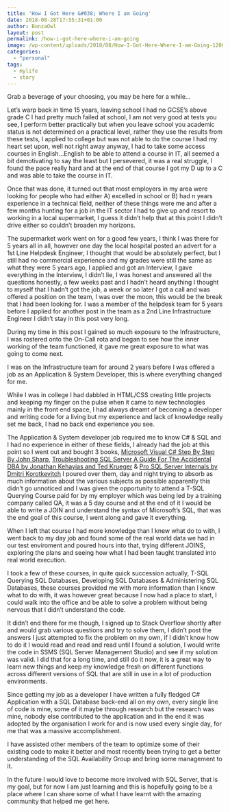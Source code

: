 ```yaml
---
title: 'How I Got Here &#038; Where I am Going'
date: 2018-08-28T17:55:31+01:00
author: BonzaOwl
layout: post
permalink: /how-i-got-here-where-i-am-going
image: /wp-content/uploads/2018/08/How-I-Got-Here-Where-I-am-Going-1200x280.png
categories:
  - "personal"
tags:
  - mylife
  - story
---
```

Grab a beverage of your choosing, you may be here for a while&#8230;

Let’s warp back in time 15 years, leaving school I had no GCSE’s above grade C I had pretty much failed at school, I am not very good at tests you see, I perform better practically but when you leave school you academic status is not determined on a practical level, rather they use the results from these tests, I applied to college but was not able to do the course I had my heart set upon, well not right away anyway, I had to take some access courses in English…English to be able to attend a course in IT, all seemed a bit demotivating to say the least but I persevered, it was a real struggle, I found the pace really hard and at the end of that course I got my D up to a C and was able to take the course in IT.

<!--more-->

Once that was done, it turned out that most employers in my area were looking for people who had either A) excelled in school or B) had n years experience in a technical field, neither of these things were me and after a few months hunting for a job in the IT sector I had to give up and resort to working in a local supermarket, I guess it didn&#8217;t help that at this point I didn&#8217;t drive either so couldn&#8217;t broaden my horizons.

The supermarket work went on for a good few years, I think I was there for 5 years all in all, however one day the local hospital posted an advert for a 1st Line Helpdesk Engineer, I thought that would be absolutely perfect, but I still had no commercial experience and my grades were still the same as what they were 5 years ago, I applied and got an Interview, I gave everything in the Interview, I didn&#8217;t lie, I was honest and answered all the questions honestly, a few weeks past and I hadn&#8217;t heard anything I thought to myself that I hadn&#8217;t got the job, a week or so later I got a call and was offered a position on the team, I was over the moon, this would be the break that I had been looking for. I was a member of the helpdesk team for 5 years before I applied for another post in the team as a 2nd Line Infrastructure Engineer I didn&#8217;t stay in this post very long.

During my time in this post I gained so much exposure to the Infrastructure, I was rostered onto the On-Call rota and began to see how the inner working of the team functioned, it gave me great exposure to what was going to come next.

I was on the Infrastructure team for around 2 years before I was offered a job as an Application & System Developer, this is where everything changed for me.

While I was in college I had dabbled in HTML/CSS creating little projects and keeping my finger on the pulse when it came to new technologies mainly in the front end space, I had always dreamt of becoming a developer and writing code for a living but my experience and lack of knowledge really set me back, I had no back end experience you see.

The Application & System developer job required me to know C# & SQL and I had no experience in either of these fields, I already had the job at this point so I went out and bought 3 books, [Microsoft Visual C# Step By Step By John Sharp](https://www.amazon.co.uk/Microsoft-Visual-Developer-Reference-Paperback/dp/1509301046/ref=sr_1_1?ie=UTF8&qid=1535475235&sr=8-1&keywords=9781509301041), [Troubleshooting SQL Server A Guide For The Accidental DBA by Jonathan Kehayias and Ted Krueger](https://www.amazon.co.uk/Troubleshooting-SQL-Server-Guide-Accidental-ebook/dp/B00DQ9JYG8/ref=sr_1_1?ie=UTF8&qid=1535475175&sr=8-1&keywords=Troubleshooting+SQL+Server+A+Guide+For+The+Accidental+DBA+by+Jonathan+Kehayias+and+Ted+Krueger) & [Pro SQL Server Internals by Dmitri Korotkevitch](https://www.amazon.co.uk/Pro-Server-Internals-Dmitri-Korotkevitch-ebook/dp/B01MRS3KP6/ref=sr_1_1?ie=UTF8&qid=1535475155&sr=8-1&keywords=Pro+SQL+Server+Internals+by+Dmitri+Korotkevitch) I poured over them, day and night trying to absorb as much information about the various subjects as possible apparently this didn&#8217;t go unnoticed and I was given the opportunity to attend a T-SQL Querying Course paid for by my employer which was being led by a training company called QA, it was a 5 day course and at the end of it I would be able to write a JOIN and understand the syntax of Microsoft&#8217;s SQL, that was the end goal of this course, I went along and gave it everything.

When I left that course I had more knowledge than I knew what do to with, I went back to my day job and found some of the real world data we had in our test enviroment and poured hours into that, trying different JOINS, exploring the plans and seeing how what I had been taught translated into real world execution.

I took a few of these courses, in quite quick succession actually, T-SQL Querying SQL Databases, Developing SQL Databases & Administering SQL Databases, these courses provided me with more information than I knew what to do with, it was however great because I now had a place to start, I could walk into the office and be able to solve a problem without being nervous that I didn&#8217;t understand the code.

It didn&#8217;t end there for me though, I signed up to Stack Overflow shortly after and would grab various questions and try to solve them, I didn&#8217;t post the answers I just attempted to fix the problem on my own, if I didn&#8217;t know how to do it I would read and read and read until I found a solution, I would write the code in SSMS (SQL Server Management Studio) and see if my solution was valid. I did that for a long time, and still do it now, it is a great way to learn new things and keep my knowledge fresh on different functions across different versions of SQL that are still in use in a lot of production environments.

Since getting my job as a developer I have written a fully fledged C# Application with a SQL Database back-end all on my own, every single line of code is mine, some of it maybe through research but the research was mine, nobody else contributed to the application and in the end it was adopted by the organisation I work for and is now used every single day, for me that was a massive accomplishment.

I have assisted other members of the team to optimize some of their existing code to make it better and most recently been trying to get a better understanding of the SQL Availability Group and bring some management to it.

In the future I would love to become more involved with SQL Server, that is my goal, but for now I am just learning and this is hopefully going to be a place where I can share some of what I have learnt with the amazing community that helped me get here.